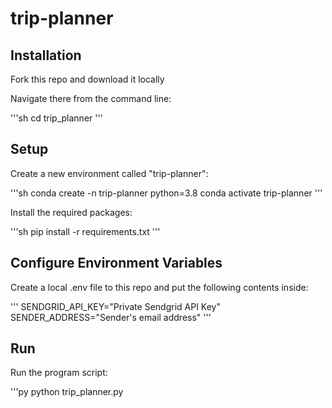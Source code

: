 # trip-planner

## Installation

Fork this repo and download it locally

Navigate there from the command line:

'''sh
cd trip_planner
'''


## Setup

Create a new environment called "trip-planner":

'''sh
conda create -n trip-planner python=3.8
conda activate trip-planner
'''

Install the required packages:

'''sh
pip install -r requirements.txt
'''

## Configure Environment Variables

Create a local .env file to this repo and put the following contents inside:

'''
SENDGRID_API_KEY="Private Sendgrid API Key"
SENDER_ADDRESS="Sender's email address"
'''

## Run

Run the program script:

'''py
python trip_planner.py